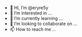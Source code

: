 - 👋 Hi, I’m @eryre5y
- 👀 I’m interested in ...
- 🌱 I’m currently learning ...
- 💞️ I’m looking to collaborate on ...
- 📫 How to reach me ...

<!---
eryre5y/eryre5y is a ✨ special ✨ repository because its `README.md` (this file) appears on your GitHub profile.
You can click the Preview link to take a look at your changes.
--->
